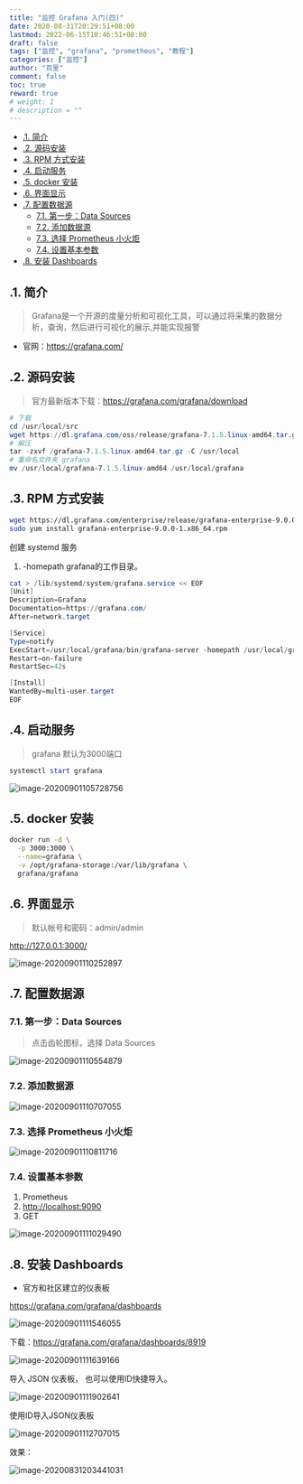 ```yaml
---
title: "监控 Grafana 入门(四)"
date: 2020-08-31T20:29:51+08:00
lastmod: 2022-06-15T10:46:51+08:00
draft: false
tags: ["监控", "grafana", "prometheus", "教程"]
categories: ["监控"]
author: "百里"
comment: false
toc: true
reward: true
# weight: 1
# description = ""
---
```

<!-- TOC -->

- [.1. 简介](#1-简介)
- [.2. 源码安装](#2-源码安装)
- [.3. RPM 方式安装](#3-rpm-方式安装)
- [.4. 启动服务](#4-启动服务)
- [.5. docker 安装](#5-docker-安装)
- [.6. 界面显示](#6-界面显示)
- [.7. 配置数据源](#7-配置数据源)
  - [7.1. 第一步：Data Sources](#71-第一步data-sources)
  - [7.2. 添加数据源](#72-添加数据源)
  - [7.3. 选择 Prometheus 小火炬](#73-选择-prometheus-小火炬)
  - [7.4. 设置基本参数](#74-设置基本参数)
- [.8. 安装 Dashboards](#8-安装-dashboards)

<!-- /TOC -->

## .1. 简介

> Grafana是一个开源的度量分析和可视化工具，可以通过将采集的数据分
> 析，查询，然后进行可视化的展示,并能实现报警

- 官网：<https://grafana.com/>

## .2. 源码安装

> 官方最新版本下载：<https://grafana.com/grafana/download>

```powershell
# 下载
cd /usr/local/src
wget https://dl.grafana.com/oss/release/grafana-7.1.5.linux-amd64.tar.gz
# 解压
tar -zxvf /grafana-7.1.5.linux-amd64.tar.gz -C /usr/local
# 重命名文件夹 grafana
mv /usr/local/grafana-7.1.5.linux-amd64 /usr/local/grafana
```

## .3. RPM 方式安装

```sh
wget https://dl.grafana.com/enterprise/release/grafana-enterprise-9.0.0-1.x86_64.rpm
sudo yum install grafana-enterprise-9.0.0-1.x86_64.rpm
```


创建 systemd 服务

1. -homepath  grafana的工作目录。

```powershell
cat > /lib/systemd/system/grafana.service << EOF
[Unit]
Description=Grafana
Documentation=https://grafana.com/
After=network.target

[Service]
Type=notify
ExecStart=/usr/local/grafana/bin/grafana-server -homepath /usr/local/grafana/
Restart=on-failure
RestartSec=42s

[Install]
WantedBy=multi-user.target
EOF
```

## .4. 启动服务

> grafana 默认为3000端口

```powershell
systemctl start grafana
```

![image-20200901105728756](https://cdn.jsdelivr.net/gh/yezihack/assets/b/20200901105729.png?imageslim)

## .5. docker 安装

```sh
docker run -d \
  -p 3000:3000 \
  --name=grafana \
  -v /opt/grafana-storage:/var/lib/grafana \
  grafana/grafana
```

## .6. 界面显示

> 默认帐号和密码：admin/admin

<http://127.0.0.1:3000/>

![image-20200901110252897](https://cdn.jsdelivr.net/gh/yezihack/assets/b/20200901110253.png?imageslim)

## .7. 配置数据源

### 7.1. 第一步：Data Sources

> 点击齿轮图标，选择 Data Sources

![image-20200901110554879](https://cdn.jsdelivr.net/gh/yezihack/assets/b/20200901110555.png?imageslim)

### 7.2. 添加数据源

   ![image-20200901110707055](https://cdn.jsdelivr.net/gh/yezihack/assets/b/20200901110708.png?imageslim)

### 7.3. 选择 Prometheus 小火炬

   ![image-20200901110811716](https://cdn.jsdelivr.net/gh/yezihack/assets/b/20200901110813.png?imageslim)

### 7.4. 设置基本参数

   1. Prometheus
   2. <http://localhost:9090>
   3. GET

   ![image-20200901111029490](https://cdn.jsdelivr.net/gh/yezihack/assets/b/20200901111030.png?imageslim)

## .8. 安装 Dashboards

- 官方和社区建立的仪表板

<https://grafana.com/grafana/dashboards>

![image-20200901111546055](https://cdn.jsdelivr.net/gh/yezihack/assets/b/20200901111547.png?imageslim)

下载：<https://grafana.com/grafana/dashboards/8919>

![image-20200901111639166](https://cdn.jsdelivr.net/gh/yezihack/assets/b/20200901111639.png?imageslim)

导入 JSON 仪表板， 也可以使用ID快捷导入。

![image-20200901111902641](https://cdn.jsdelivr.net/gh/yezihack/assets/b/20200901111903.png?imageslim)

使用ID导入JSON仪表板

![image-20200901112707015](https://cdn.jsdelivr.net/gh/yezihack/assets/b/20200901112708.png?imageslim)

效果：

![image-20200831203441031](https://cdn.jsdelivr.net/gh/yezihack/assets/b/20200831203442.png?imageslim)
  